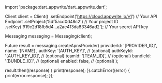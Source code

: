 import 'package:dart_appwrite/dart_appwrite.dart';

Client client = Client()
  .setEndpoint('https://cloud.appwrite.io/v1') // Your API Endpoint
  .setProject('5df5acd0d48c2') // Your project ID
  .setKey('919c2d18fb5d4...a2ae413da83346ad2'); // Your secret API key

Messaging messaging = Messaging(client);

Future result = messaging.createApnsProvider(
  providerId: '[PROVIDER_ID]',
  name: '[NAME]',
  authKey: '[AUTH_KEY]', // (optional)
  authKeyId: '[AUTH_KEY_ID]', // (optional)
  teamId: '[TEAM_ID]', // (optional)
  bundleId: '[BUNDLE_ID]', // (optional)
  enabled: false, // (optional)
);

result.then((response) {
  print(response);
}).catchError((error) {
  print(error.response);
});
